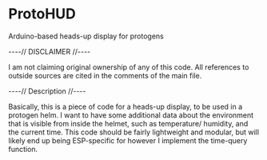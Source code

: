 # ProtoHUD

Arduino-based heads-up display for protogens

----// DISCLAIMER //----

I am not claiming original ownership of any of this code. All references to outside sources are cited in the comments of the main file.

----// Description //----

Basically, this is a piece of code for a heads-up display, to be used in a protogen helm. I want to have some additional data
about the environment that is visible from inside the helmet, such as temperature/ humidity, and the current time.
This code should be fairly lightweight and modular, but will likely end up being ESP-specific for however I implement
the time-query function.
